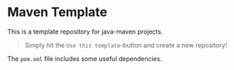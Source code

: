 # Maven Template

This is a template repository for java-maven projects.

> Simply hit the `Use this template`-button and create a new repository!

The `pom.xml` file includes some useful dependencies.
